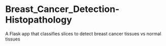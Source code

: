 # Breast_Cancer_Detection-Histopathology
A Flask app that classifies slices to detect breast cancer tissues vs normal tissues
